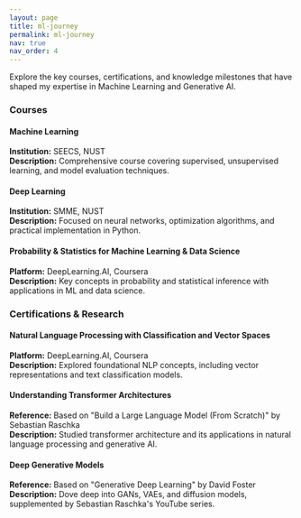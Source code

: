 ```yaml
---
layout: page
title: ml-journey
permalink: ml-journey
nav: true
nav_order: 4
---
```


Explore the key courses, certifications, and knowledge milestones that have shaped my expertise in Machine Learning and Generative AI.

### Courses

#### Machine Learning
**Institution:** SEECS, NUST  
**Description:** Comprehensive course covering supervised, unsupervised learning, and model evaluation techniques.

#### Deep Learning
**Institution:** SMME, NUST  
**Description:** Focused on neural networks, optimization algorithms, and practical implementation in Python.

#### Probability & Statistics for Machine Learning & Data Science
**Platform:** DeepLearning.AI, Coursera  
**Description:** Key concepts in probability and statistical inference with applications in ML and data science.

### Certifications & Research

#### Natural Language Processing with Classification and Vector Spaces
**Platform:** DeepLearning.AI, Coursera  
**Description:** Explored foundational NLP concepts, including vector representations and text classification models.

#### Understanding Transformer Architectures
**Reference:** Based on "Build a Large Language Model (From Scratch)" by Sebastian Raschka  
**Description:** Studied transformer architecture and its applications in natural language processing and generative AI.

#### Deep Generative Models
**Reference:** Based on "Generative Deep Learning" by David Foster  
**Description:** Dove deep into GANs, VAEs, and diffusion models, supplemented by Sebastian Raschka's YouTube series.
